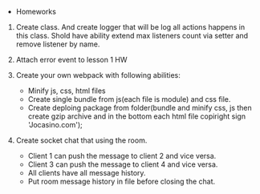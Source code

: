 * Homeworks

1. Create class. And create logger that will be log all actions happens in this class. Shold have ability extend max listeners count via setter and remove listener by name.

1. Attach error event to lesson 1 HW

1. Create your own webpack with following abilities:
    - Minify js, css, html files
    - Create single bundle from js(each file is module) and css file.
    - Create deploing package from folder(bundle and minify css, js then create gzip archive and in the bottom each html file copiright sign 'Jocasino.com');
    
1. Create socket chat that using the room. 
    - Client 1 can push the message to client 2 and vice versa.
    - Client 3 can push the message to client 4 and vice versa.
    - All clients have all message history.
    - Put room message history in file before closing the chat.
